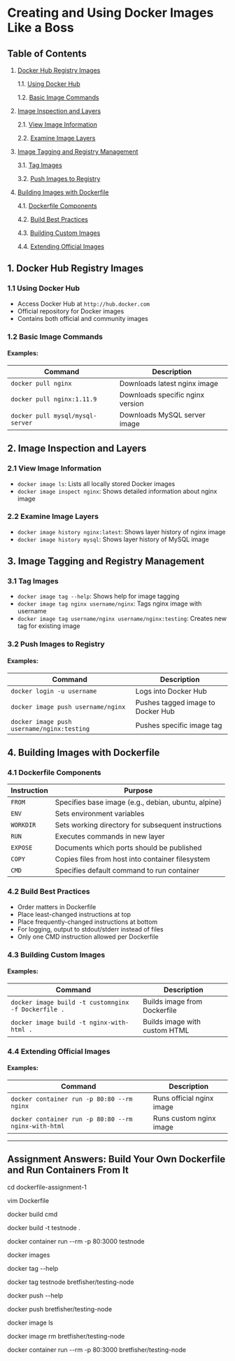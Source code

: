 # Creating and Using Docker Images Like a Boss

## Table of Contents

1. [Docker Hub Registry Images](#1-docker-hub-registry-images)

   1.1. [Using Docker Hub](#11-using-docker-hub)

   1.2. [Basic Image Commands](#12-basic-image-commands)

2. [Image Inspection and Layers](#2-image-inspection-and-layers)

   2.1. [View Image Information](#21-view-image-information)

   2.2. [Examine Image Layers](#22-examine-image-layers)

3. [Image Tagging and Registry Management](#3-image-tagging-and-registry-management)

   3.1. [Tag Images](#31-tag-images)

   3.2. [Push Images to Registry](#32-push-images-to-registry)

4. [Building Images with Dockerfile](#4-building-images-with-dockerfile)

   4.1. [Dockerfile Components](#41-dockerfile-components)

   4.2. [Build Best Practices](#42-build-best-practices)

   4.3. [Building Custom Images](#43-building-custom-images)

   4.4. [Extending Official Images](#44-extending-official-images)

## 1. Docker Hub Registry Images

### 1.1 Using Docker Hub

- Access Docker Hub at `http://hub.docker.com`
- Official repository for Docker images
- Contains both official and community images

### 1.2 Basic Image Commands

#### Examples:

| Command                          | Description                      |
| -------------------------------- | -------------------------------- |
| `docker pull nginx`              | Downloads latest nginx image     |
| `docker pull nginx:1.11.9`       | Downloads specific nginx version |
| `docker pull mysql/mysql-server` | Downloads MySQL server image     |

## 2. Image Inspection and Layers

### 2.1 View Image Information

- `docker image ls`: Lists all locally stored Docker images
- `docker image inspect nginx`: Shows detailed information about nginx image

### 2.2 Examine Image Layers

- `docker image history nginx:latest`: Shows layer history of nginx image
- `docker image history mysql`: Shows layer history of MySQL image

## 3. Image Tagging and Registry Management

### 3.1 Tag Images

- `docker image tag --help`: Shows help for image tagging
- `docker image tag nginx username/nginx`: Tags nginx image with username
- `docker image tag username/nginx username/nginx:testing`: Creates new tag for existing image

### 3.2 Push Images to Registry

#### Examples:

| Command                                    | Description                       |
| ------------------------------------------ | --------------------------------- |
| `docker login -u username`                 | Logs into Docker Hub              |
| `docker image push username/nginx`         | Pushes tagged image to Docker Hub |
| `docker image push username/nginx:testing` | Pushes specific image tag         |

## 4. Building Images with Dockerfile

### 4.1 Dockerfile Components

| Instruction | Purpose                                             |
| ----------- | --------------------------------------------------- |
| `FROM`      | Specifies base image (e.g., debian, ubuntu, alpine) |
| `ENV`       | Sets environment variables                          |
| `WORKDIR`   | Sets working directory for subsequent instructions  |
| `RUN`       | Executes commands in new layer                      |
| `EXPOSE`    | Documents which ports should be published           |
| `COPY`      | Copies files from host into container filesystem    |
| `CMD`       | Specifies default command to run container          |

### 4.2 Build Best Practices

- Order matters in Dockerfile
- Place least-changed instructions at top
- Place frequently-changed instructions at bottom
- For logging, output to stdout/stderr instead of files
- Only one CMD instruction allowed per Dockerfile

### 4.3 Building Custom Images

#### Examples:

| Command                                             | Description                   |
| --------------------------------------------------- | ----------------------------- |
| `docker image build -t customnginx -f Dockerfile .` | Builds image from Dockerfile  |
| `docker image build -t nginx-with-html .`           | Builds image with custom HTML |

### 4.4 Extending Official Images

#### Examples:

| Command                                              | Description               |
| ---------------------------------------------------- | ------------------------- |
| `docker container run -p 80:80 --rm nginx`           | Runs official nginx image |
| `docker container run -p 80:80 --rm nginx-with-html` | Runs custom nginx image   |

---

## Assignment Answers: Build Your Own Dockerfile and Run Containers From It

cd dockerfile-assignment-1

vim Dockerfile

docker build cmd

docker build -t testnode .

docker container run --rm -p 80:3000 testnode

docker images

docker tag --help

docker tag testnode bretfisher/testing-node

docker push --help

docker push bretfisher/testing-node

docker image ls

docker image rm bretfisher/testing-node

docker container run --rm -p 80:3000 bretfisher/testing-node
